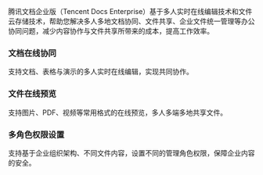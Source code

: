 ﻿腾讯文档企业版（Tencent Docs Enterprise）基于多人实时在线编辑技术和文件云存储技术，帮助您解决多人多地文档协同、文件共享、企业文件统一管理等办公协同问题，减少内容协作与文件共享所带来的成本，提高工作效率。


### 文档在线协同
支持文档、表格与演示的多人实时在线编辑，实现共同协作。

### 文件在线预览
支持图片、PDF、视频等常用格式的在线预览，多人多端多地共享文件。

### 多角色权限设置
支持基于企业组织架构、不同文件内容，设置不同的管理角色权限，保障企业内容的安全。